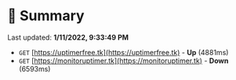 # 📖 Summary
Last updated: **1/11/2022, 9:33:49 PM**

- `GET` [https://uptimerfree.tk](https://uptimerfree.tk) - **Up** (4881ms)
- `GET` [https://monitoruptimer.tk](https://monitoruptimer.tk) - **Down** (6593ms)
